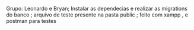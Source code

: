 Grupo: Leonardo e Bryan;
Instalar as dependecias e realizar as migrations do banco ;
arquivo de teste presente na pasta public ;
feito com xampp , e postman para testes
